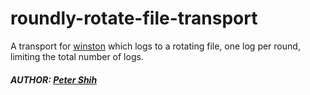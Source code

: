 # roundly-rotate-file-transport

A transport for [winston](https://github.com/winstonjs/winston) which logs to a rotating file, one log per round, limiting the total number of logs.

##### AUTHOR: [Peter Shih](https://github.com/peteranny)

